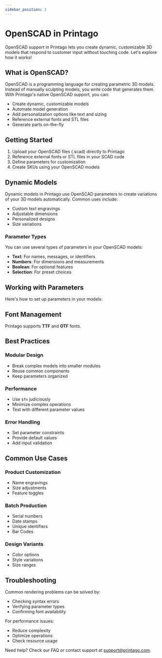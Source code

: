 ```yaml
---
sidebar_position: 3
---
```

# OpenSCAD in Printago

OpenSCAD support in Printago lets you create dynamic, customizable 3D models that respond to customer input without touching code. Let's explore how it works!

## What is OpenSCAD?

OpenSCAD is a programming language for creating parametric 3D models. Instead of manually sculpting models, you write code that generates them. With Printago's native OpenSCAD support, you can:

- Create dynamic, customizable models
- Automate model generation
- Add personalization options like text and sizing
- Reference external fonts and STL files
- Generate parts on-the-fly

## Getting Started

1. Upload your OpenSCAD files (.scad) directly to Printago
2. Reference external fonts or STL files in your SCAD code
3. Define parameters for customization
4. Create SKUs using your OpenSCAD models
<!-- 
Here's a basic example:

```openscad
// Basic text extrusion example
module custom_text(text="Hello", height=10) {
    linear_extrude(height=height)
        text(text, size=20, font="Arial");
}

custom_text("Welcome to Printago");
``` -->

## Dynamic Models

Dynamic models in Printago use OpenSCAD parameters to create variations of your 3D models automatically. Common uses include:

- Custom text engravings
- Adjustable dimensions
- Personalized designs
- Size variations

### Parameter Types

You can use several types of parameters in your OpenSCAD models:

- **Text**: For names, messages, or identifiers
- **Numbers**: For dimensions and measurements
- **Boolean**: For optional features
- **Selection**: For preset choices

## Working with Parameters

Here's how to set up parameters in your models:

<!-- ```openscad
// Example with multiple parameter types
module customizable_nameplate(
    name="John Doe",  // Text parameter
    height=5,         // Number parameter
    include_border=true,  // Boolean parameter
    style="modern"    // Selection parameter
) {
    // Model logic here
}
``` -->

## Font Management

Printago supports **TTF** and **OTF** fonts.  


<!-- To use custom fonts:

1. Upload fonts to your Printago account
2. Reference them in your OpenSCAD code:
```openscad
text("Custom Text", font="Your-Font-Name");
``` -->

## Best Practices

### Modular Design
- Break complex models into smaller modules
- Reuse common components
- Keep parameters organized

### Performance
- Use `$fn` judiciously
- Minimize complex operations
- Test with different parameter values

### Error Handling
- Set parameter constraints
- Provide default values
- Add input validation

## Common Use Cases

### Product Customization
- Name engravings
- Size adjustments
- Feature toggles

### Batch Production
- Serial numbers
- Date stamps
- Unique identifiers
- Bar Codes

### Design Variants
- Color options
- Style variations
- Size ranges

## Troubleshooting

Common rendering problems can be solved by:
- Checking syntax errors
- Verifying parameter types
- Confirming font availability

For performance issues:
- Reduce complexity
- Optimize operations
- Check resource usage

Need help? Check our FAQ or contact support at support@printago.com.